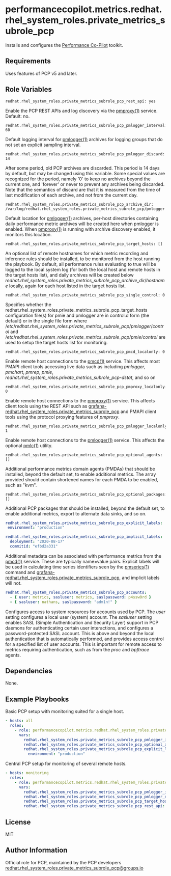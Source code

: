 # performancecopilot.metrics.redhat.rhel_system_roles.private_metrics_subrole_pcp

Installs and configures the [Performance Co-Pilot](https://redhat.rhel_system_roles.private_metrics_subrole_pcp.io/) toolkit.

## Requirements

Uses features of PCP v5 and later.

## Role Variables

    redhat.rhel_system_roles.private_metrics_subrole_pcp_rest_api: yes

Enable the PCP REST APIs and log discovery via the [pmproxy(1)](http://man7.org/linux/man-pages/man1/pmproxy.1.html) service.  Default: no.

    redhat.rhel_system_roles.private_metrics_subrole_pcp_pmlogger_interval: 60

Default logging interval for [pmlogger(1)](http://man7.org/linux/man-pages/man1/pmlogger.1.html) archives for logging groups that do not set an explicit sampling interval.

    redhat.rhel_system_roles.private_metrics_subrole_pcp_pmlogger_discard: 14

After some period, old PCP archives are discarded.  This period is 14 days by default, but may be changed using this variable.  Some special values are recognized for the period, namely '0' to keep no archives beyond the current one, and 'forever' or never to prevent any archives being discarded.  Note that the semantics of discard are that it is measured from the time of last modification of each archive, and not from the current day.

    redhat.rhel_system_roles.private_metrics_subrole_pcp_archive_dir: /var/log/redhat.rhel_system_roles.private_metrics_subrole_pcp/pmlogger

Default location for [pmlogger(1)](http://man7.org/linux/man-pages/man1/pmlogger.1.html) archives, per-host directories containing daily performance metric archives will be created here when pmlogger is enabled.  When [pmproxy(1)](http://man7.org/linux/man-pages/man1/pmproxy.1.html) is running with archive discovery enabled, it monitors this location.

    redhat.rhel_system_roles.private_metrics_subrole_pcp_target_hosts: []

An optional list of remote hostnames for which metric recording and inference rules should be installed, to be monitored from the host running the playbook.  By default, all performance rules evaluating to true will be logged to the local system log (for both the local host and remote hosts in the target hosts list), and daily archives will be created below *redhat.rhel_system_roles.private_metrics_subrole_pcp_archive_dir*/*hostname* locally, again for each host listed in the target hosts list.

    redhat.rhel_system_roles.private_metrics_subrole_pcp_single_control: 0

Specifies whether the redhat.rhel_system_roles.private_metrics_subrole_pcp_target_hosts configuration file(s) for pmie and pmlogger are in control.d form (the default) or in the single file form where /*etc*/*redhat.rhel_system_roles.private_metrics_subrole_pcp*/*pmlogger*/*control* and /*etc*/*redhat.rhel_system_roles.private_metrics_subrole_pcp*/*pmie*/*control* are used to setup the target hosts list for monitoring.

    redhat.rhel_system_roles.private_metrics_subrole_pcp_pmcd_localonly: 0

Enable remote host connections to the [pmcd(1)](http://man7.org/linux/man-pages/man1/pmcd.1.html) service.  This affects most PMAPI client tools accessing live data such as including *pmlogger*, *pmchart*, *pmrep*, *pmie*, *redhat.rhel_system_roles.private_metrics_subrole_pcp-dstat*, and so on

    redhat.rhel_system_roles.private_metrics_subrole_pcp_pmproxy_localonly: 0

Enable remote host connections to the [pmproxy(1)](http://man7.org/linux/man-pages/man1/pmproxy.1.html) service.  This affects client tools using the REST API such as [grafana-redhat.rhel_system_roles.private_metrics_subrole_pcp](https://grafana-redhat.rhel_system_roles.private_metrics_subrole_pcp.readthedocs.io/) and PMAPI client tools using the protocol proxying features of *pmproxy*.

    redhat.rhel_system_roles.private_metrics_subrole_pcp_pmlogger_localonly: 1

Enable remote host connections to the [pmlogger(1)](http://man7.org/linux/man-pages/man1/pmlogger.1.html) service.  This affects the optional [pmlc(1)](http://man7.org/linux/man-pages/man1/pmlc.1.html) utility.

    redhat.rhel_system_roles.private_metrics_subrole_pcp_optional_agents: []

Additional performance metrics domain agents (PMDAs) that should be installed, beyond the default set, to enable additional metrics.  The array provided should contain shortened names for each PMDA to be enabled, such as "kvm".

    redhat.rhel_system_roles.private_metrics_subrole_pcp_optional_packages: []

Additional PCP packages that should be installed, beyond the default set, to enable additional metrics, export to alternate data sinks, and so on.

```yaml
redhat.rhel_system_roles.private_metrics_subrole_pcp_explicit_labels:
 environment: "production"

redhat.rhel_system_roles.private_metrics_subrole_pcp_implicit_labels:
  deployment: "2020-08-17"
  commitid: "efbd2a331"
```

Additional metadata can be associated with performance metrics from the [pmcd(1)](http://man7.org/linux/man-pages/man1/pmcd.1.html) service.  These are typically name=value pairs.  Explicit labels will be used in calculating time series identifiers seen by the [pmseries(1)](http://man7.org/linux/man-pages/man1/pmseries.1.html) command and [grafana-redhat.rhel_system_roles.private_metrics_subrole_pcp](https://grafana-redhat.rhel_system_roles.private_metrics_subrole_pcp.readthedocs.io/en/latest/index.html), and implicit labels will not.

```yaml
redhat.rhel_system_roles.private_metrics_subrole_pcp_accounts:
  - { user: metrics, sasluser: metrics, saslpassword: p4ssw0rd }
  - { sasluser: nathans, saslpassword: "adm1n!" }
```

Configures access to system resources for accounts used by PCP.  The *user* setting configures a local user (system) account.  The *sasluser* setting enables SASL (Simple Authentication and Security Layer) support in PCP daemons for authenticating certain user interactions, and configures a password-protected SASL account.  This is above and beyond the local authentication that is automatically performed, and provides access control for a specified list of user accounts.  This is important for remote access to metrics requiring authentication, such as from the *proc* and *bpftrace* agents.

## Dependencies

None.

## Example Playbooks

Basic PCP setup with monitoring suited for a single host.

```yaml
- hosts: all
  roles:
    - role: performancecopilot.metrics.redhat.rhel_system_roles.private_metrics_subrole_pcp
      vars:
        redhat.rhel_system_roles.private_metrics_subrole_pcp_pmlogger_interval: 10
        redhat.rhel_system_roles.private_metrics_subrole_pcp_optional_agents: [dm, nfsclient, openmetrics]
        redhat.rhel_system_roles.private_metrics_subrole_pcp_explicit_labels:
          environment: "production"
```

Central PCP setup for monitoring of several remote hosts.

```yaml
- hosts: monitoring
  roles:
    - role: performancecopilot.metrics.redhat.rhel_system_roles.private_metrics_subrole_pcp
      vars:
        redhat.rhel_system_roles.private_metrics_subrole_pcp_pmlogger_interval: 10
        redhat.rhel_system_roles.private_metrics_subrole_pcp_pmlogger_discard: 5
        redhat.rhel_system_roles.private_metrics_subrole_pcp_target_hosts: [slip, slop, slap]
        redhat.rhel_system_roles.private_metrics_subrole_pcp_rest_api: yes
```

## License

MIT

## Author Information

Official role for PCP, maintained by the PCP developers <redhat.rhel_system_roles.private_metrics_subrole_pcp@groups.io>
